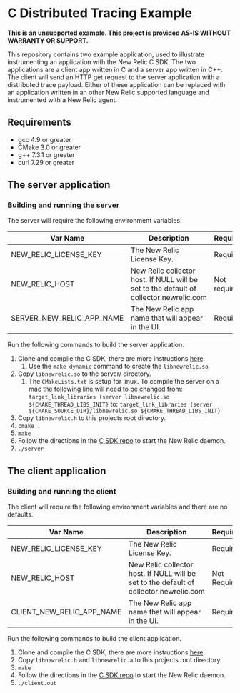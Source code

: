 # C Distributed Tracing Example

**This is an unsupported example. This project is provided AS-IS WITHOUT
WARRANTY OR SUPPORT.**

This repository contains two example application, used to 
illustrate instrumenting an application with the New Relic 
C SDK. The two applications are a client app written in C 
and a server app written in C++. The client will send an 
HTTP get request to the server application with a distributed
trace payload. Either of these application can be replaced with
an application written in an other New Relic supported language
and instrumented with a New Relic agent. 

## Requirements

* gcc 4.9 or greater 
* CMake 3.0 or greater
* g++ 7.3.1 or greater
* curl 7.29 or greater

## The server application

### Building and running the server

The server will require the following environment variables.

|       Var Name       | Description | Required |
| -------------------- | ----------- | ------------- |
| NEW_RELIC_LICENSE_KEY | The New Relic License Key. | Required |
| NEW_RELIC_HOST | New Relic collector host. If NULL will be set to the default of collector.newrelic.com | Not required |
| SERVER_NEW_RELIC_APP_NAME | The New Relic app name that will appear in the UI. | Required |

Run the following commands to build the server application.

1. Clone and compile the C SDK, there are more instructions [here](https://github.com/newrelic/c-sdk).
    1. Use the `make dynamic` command to create the `libnewrelic.so`
1. Copy `libnewrelic.so` to the server/ directory.
    1. The `CMakeLists.txt` is setup for linux. To compile the server on a mac the following line will need to be changed 
    from: `target_link_libraries (server libnewrelic.so ${CMAKE_THREAD_LIBS_INIT}`
    to: `target_link_libraries (server ${CMAKE_SOURCE_DIR}/libnewrelic.so ${CMAKE_THREAD_LIBS_INIT}`
1. Copy `libnewrelic.h` to this projects root directory.
1. `cmake .`
1. `make`
1. Follow the directions in the [C SDK repo](https://github.com/newrelic/c-sdk/blob/master/GUIDE.md#getting-started) to start the New Relic daemon.
1. `./server`

## The client application

### Building and running the client

The client will require the following environment variables and there are no defaults.

|       Var Name       | Description | Required |
| -------------------- | ----------- | -------- | 
| NEW_RELIC_LICENSE_KEY | The New Relic License Key. | Required | 
| NEW_RELIC_HOST | New Relic collector host. If NULL will be set to the default of collector.newrelic.com | Not Required |
| CLIENT_NEW_RELIC_APP_NAME | The New Relic app name that will appear in the UI. | Required |

Run the following commands to build the client application.

1. Clone and compile the C SDK, there are more instructions [here](https://github.com/newrelic/c-sdk).
1. Copy `libnewrelic.h` and `libnewrelic.a` to this projects root directory.
1. `make`
1. Follow the directions in the [C SDK repo](https://github.com/newrelic/c-sdk/blob/master/GUIDE.md#getting-started) to start the New Relic daemon.
1. `./client.out`
